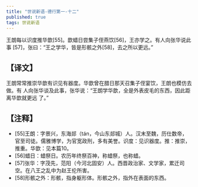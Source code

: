 ```yaml
---
title: "世说新语-德行第一-十二"
published: true
tags: 世说新语
---
```


王朗每以识度推华歆[55]。歆蜡日尝集子侄燕饮[56]，王亦学之。有人向张华说此事
[57]，张曰：“王之学华，皆是形骸之外[58]，去之所以更远。”

## 【译文】

王朗常常推崇华歆有识见有器度。华歆曾在腊日那天召集子侄宴饮，王朗也模仿去做。有
人向张华谈及此事，张华说：“王朗学华歆，全是外表皮毛的东西，因此距离华歆就更远
了。”

## 【注释】

- [55]王朗：字景兴，东海郯（tán，今山东郯城）人。汉末至魏，历仕数帝，官至司徒。儒雅博学，为官宽政刑，多有美誉。识度：见识器度。推：推崇，推重。华歆：见本篇10。
- [56]蜡日：蜡祭日。农历年终祭百神，称蜡祭，也称蜡。
- [57]张华：字茂先，范阳（今河北固安）人。西晋政治家、文学家，累迁司空。在八王之乱中为赵王伦所害。
- [58]形骸之外：形骸，指身躯形体。形骸之外，指外在表面的东西。